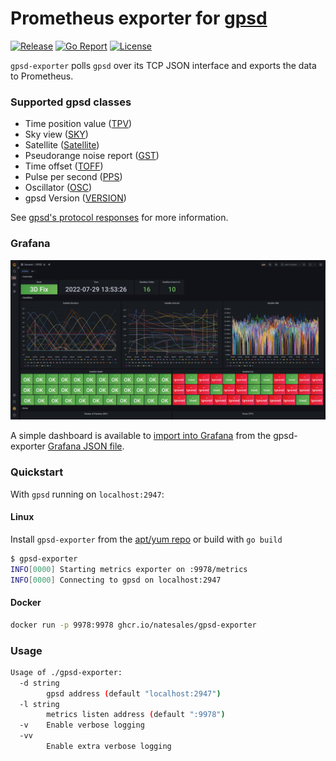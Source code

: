 # Prometheus exporter for [gpsd](https://gpsd.io)

[![Release](https://img.shields.io/github/v/release/natesales/gpsd-exporter?style=for-the-badge)](https://github.com/natesales/gpsd-exporter/releases)
[![Go Report](https://goreportcard.com/badge/github.com/natesales/gpsd-exporter?style=for-the-badge)](https://goreportcard.com/report/github.com/natesales/gpsd-exporter)
[![License](https://img.shields.io/github/license/natesales/gpsd-exporter?style=for-the-badge)](https://raw.githubusercontent.com/natesales/gpsd-exporter/main/LICENSE)

`gpsd-exporter` polls `gpsd` over its TCP JSON interface and exports the data to Prometheus.

### Supported gpsd classes

- Time position value ([TPV](https://gpsd.io/gpsd_json.html#_tpv))
- Sky view ([SKY](https://gpsd.io/gpsd_json.html#_sky))
- Satellite ([Satellite](https://gpsd.io/gpsd_json.html#_satellite))
- Pseudorange noise report ([GST](https://gpsd.io/gpsd_json.html#_gst))
- Time offset ([TOFF](https://gpsd.io/gpsd_json.html#_toff))
- Pulse per second ([PPS](https://gpsd.io/gpsd_json.html#_pps))
- Oscillator ([OSC](https://gpsd.io/gpsd_json.html#_osc))
- gpsd Version ([VERSION](https://gpsd.io/gpsd_json.html#_version))

See [gpsd's protocol responses](https://gpsd.io/gpsd_json.html#_core_protocol_responses) for more information.


### Grafana

![Grafana](grafana.png)

A simple dashboard is available to [import into Grafana](https://grafana.com/docs/grafana/latest/dashboards/export-import/#import-dashboard) from the gpsd-exporter [Grafana JSON file](https://raw.githubusercontent.com/natesales/gpsd-exporter/main/grafana-dashboard.json).

### Quickstart

With `gpsd` running on `localhost:2947`:

#### Linux

Install `gpsd-exporter` from the [apt/yum repo](https://github.com/natesales/repo) or build with `go build`

```bash
$ gpsd-exporter
INFO[0000] Starting metrics exporter on :9978/metrics
INFO[0000] Connecting to gpsd on localhost:2947
```

#### Docker

```bash
docker run -p 9978:9978 ghcr.io/natesales/gpsd-exporter
``` 

### Usage

```bash
Usage of ./gpsd-exporter:
  -d string
        gpsd address (default "localhost:2947")
  -l string
        metrics listen address (default ":9978")
  -v    Enable verbose logging
  -vv
        Enable extra verbose logging
```
